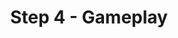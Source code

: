 ---
categories: ["Living Skyrim"]
tags: ["docs"] 
title: "Step 4 - Gameplay"
linkTitle: "Step 4 - Gameplay"
weight: 5
description: >
  Steps that need to be completed after installing Living Skyrim.
---